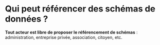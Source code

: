 # Qui peut référencer des schémas de données ?

**Tout acteur est libre de proposer le référencement de schémas** : administration, entreprise privée, association, citoyen, etc.
